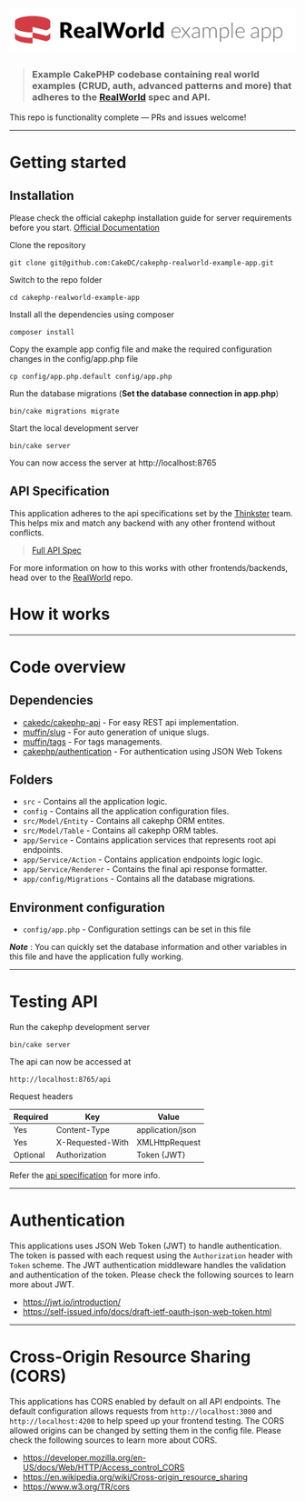 # ![CakePHP RealWorld Example App](logo.png)

> ### Example CakePHP codebase containing real world examples (CRUD, auth, advanced patterns and more) that adheres to the [RealWorld](https://github.com/gothinkster/realworld-example-apps) spec and API.

This repo is functionality complete — PRs and issues welcome!

----------

# Getting started

## Installation

Please check the official cakephp installation guide for server requirements before you start. [Official Documentation](https://book.cakephp.org/3.0/en/installation.html)

Clone the repository

    git clone git@github.com:CakeDC/cakephp-realworld-example-app.git

Switch to the repo folder

    cd cakephp-realworld-example-app

Install all the dependencies using composer

    composer install

Copy the example app config file and make the required configuration changes in the config/app.php file

    cp config/app.php.default config/app.php

Run the database migrations (**Set the database connection in app.php**)

    bin/cake migrations migrate
	
Start the local development server

    bin/cake server

You can now access the server at http://localhost:8765
	
## API Specification

This application adheres to the api specifications set by the [Thinkster](https://github.com/gothinkster) team. This helps mix and match any backend with any other frontend without conflicts.

> [Full API Spec](https://github.com/gothinkster/realworld/tree/master/api)

For more information on how to this works with other frontends/backends, head over to the [RealWorld](https://github.com/gothinkster/realworld) repo.


# How it works

----------

# Code overview

## Dependencies

- [cakedc/cakephp-api](https://github.com/cakedc/cakephp-api) - For easy REST api implementation.
- [muffin/slug](https://github.com/UseMuffin/Slug) - For auto generation of unique slugs.
- [muffin/tags](https://github.com/UseMuffin/Tags) - For tags managements.
- [cakephp/authentication](https://github.com/cakephp/authentication) - For authentication using JSON Web Tokens

## Folders

- `src` - Contains all the application logic.
- `config` - Contains all the application configuration files.
- `src/Model/Entity` - Contains all cakephp ORM entites.
- `src/Model/Table` - Contains all cakephp ORM tables.
- `app/Service` - Contains application services that represents root api endpoints.
- `app/Service/Action` - Contains application endpoints logic logic.
- `app/Service/Renderer` - Contains the final api response formatter.
- `app/config/Migrations` - Contains all the database migrations.

## Environment configuration

- `config/app.php` - Configuration settings can be set in this file

***Note*** : You can quickly set the database information and other variables in this file and have the application fully working.

----------

# Testing API

Run the cakephp development server

    bin/cake server

The api can now be accessed at

    http://localhost:8765/api

Request headers

| **Required** 	| **Key**              	| **Value**            	|
|----------	|------------------	|------------------	|
| Yes      	| Content-Type     	| application/json 	|
| Yes      	| X-Requested-With 	| XMLHttpRequest   	|
| Optional 	| Authorization    	| Token {JWT}      	|

Refer the [api specification](#api-specification) for more info.

----------
 
# Authentication
 
This applications uses JSON Web Token (JWT) to handle authentication. The token is passed with each request using the `Authorization` header with `Token` scheme. The JWT authentication middleware handles the validation and authentication of the token. Please check the following sources to learn more about JWT.
 
- https://jwt.io/introduction/
- https://self-issued.info/docs/draft-ietf-oauth-json-web-token.html

----------

# Cross-Origin Resource Sharing (CORS)
 
This applications has CORS enabled by default on all API endpoints. The default configuration allows requests from `http://localhost:3000` and `http://localhost:4200` to help speed up your frontend testing. The CORS allowed origins can be changed by setting them in the config file. Please check the following sources to learn more about CORS.
 
- https://developer.mozilla.org/en-US/docs/Web/HTTP/Access_control_CORS
- https://en.wikipedia.org/wiki/Cross-origin_resource_sharing
- https://www.w3.org/TR/cors

